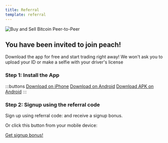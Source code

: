 ```yaml
---
title: Referral
template: referral
---
```


<!--[teaser]-->

![Buy and Sell Bitcoin Peer-to-Peer](/img/how-it-works/buy-and-sell-bitcoin-peer-to-peer.png)

## You have been invited to join peach!

Download the app for free and start trading right away! We won't ask you to upload your ID or make a selfie with your driver's license

### Step 1: Install the App

:::buttons
[Download on iPhone]($iosUrl$)
[Download on Android]($androidUrl$)
[Download APK on Android](/apk/)
:::

### Step 2: Signup using the referral code

Sign up using referral code: <span id="referral-code"><span> and receive a signup bonus.

Or click this button from your mobile device:

<div class="buttons">
  <p>
    <a id="referral-code-button" href="https://peachbitcoin.page.link/?link=https%3A%2F%2Fpeachbitcoin.com%2Freferral%3Fcode%3DREFERRAL">Get signup bonus!</a>
  </p>
</div>

<script>
  function getParameterByName(name, url) {
      if (!url) url = window.location.href
      name = name.replace(/[[\]]/g, '\\$&')
      var regex = new RegExp('[?&]' + name + '(=([^&#]*)|&|#|$)'),
          results = regex.exec(url)
      if (!results) return null
      if (!results[2]) return ''
      return decodeURIComponent(results[2].replace(/\+/g, ' '))
    }

    var code = getParameterByName('code')

    if (!code) {
      window.location.href = window.location.origin
    } else {
      var $refCode = document.getElementById('referral-code')
      var $button = document.getElementById('referral-code-button')
      $refCode.innerText = code.toUpperCase()
      $button.href = $button.href.replace('REFERRAL', code.toUpperCase())
    }
</script>
